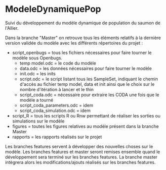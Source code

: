 # ModeleDynamiquePop
Suivi du développement du modèle dynamique de population du saumon de l'Allier.

Dans la branche "Master" on retrouve tous les éléments relatifs à la dernière version validée du modèle avec
les différents répertoires du projet :

- script_openbugs = tous les fichiers nécessaires pour faire tourner le modèle sous Openbugs.
  - temp model.odc = le code du modèle
  - data.odc = les données nécessaires pour faire tourner le modèle
  - init.odc = les inits
  - script.odc = le script listant tous les SampleSet, indiquant le chemin d'accès au fichier temp model, data et init
                  ainsi que le choix sur le nombre d'itération à lancer et le thin
  - script_coda.odc = nécessaire pour extraire les CODA une fois que le modèle a tourné
  - script_coda_parameters.odc = idem 
  - script_coda_simulation.odc = idem
- script_R = tous les scripts R ou Rnw permettant de réaliser les sorties ou simulations sur le modèle
- figures = toutes les figures relatives au modèle présent dans la branche Master
- rapports = les rapports réalisés sur le projet

Les branches features servent à développer des nouvelles choses sur le modèle. Les branches features et master seront remises ensemble quand le développement sera terminé sur les branches features. La branche master intègrera alors les modifications/ajouts
réalisés sur les branches features.
